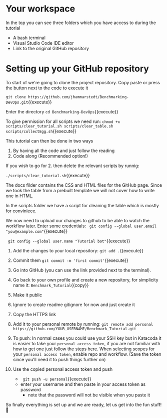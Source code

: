 # Your workspace
In the top you can see three folders which you have access to during the tutorial
*  A bash terminal
* Visual Studio Code IDE editor
* Link to the original GitHub repository


# Setting up your GitHub repository

To start of we're going to clone the project repository. Copy paste or press the button next to the code to execute it

`git clone https://github.com/jhammarstedt/Benchmarking-DevOps.git`{{execute}}

Enter the directory ```cd Benchmarking-DevOps```{{execute}}

To give permission for all scripts we need run:
`chmod +x scripts/clear_tutorial.sh scripts/clear_table.sh scripts/collectEgg.sh`{{execute}}

This tutorial can then be done in two ways
1. By having all the code and just follow the reading
2. Code along (Recommended option!)

If you wish to go for 2. then delete the relevant scripts by runnig:

`./scripts/clear_tutorial.sh`{{execute}}

The docs filder contains the CSS and HTML files for the GitHub page. Since we took the table from a prebuilt template we will not cover how to write one in HTML.


In the scripts folder we have a script for cleaning the table which is mostly for conviniece.

We now need to upload our changes to github to be able to watch the workflow later. 
Enter some credentials:
``` git config --global user.email "you@example.com"```{{execute}} 

``` git config --global user.name "Tutorial bot"```{{execute}}

1. Add the changes to your local repository: ``` git add . ```{{execute}}
2. Commit them ``` git commit -m 'first commit' ```{{execute}}
3. Go into GitHub (you can use the link provided next to the terminal).
4. Go back to your own profile and create a new repository, for simplicity name it: ```Benchmark_Tutorial```{{copy}}
5. Make it public
6. Ignore to create readme gitignore for now and just create it
7. Copy the HTTPS link
8. Add it to your personal remote by running: 
```git remote add personal https://github.com/YOUR_USERNAME/Benchmark_Tutorial.git ```

9. To push: In normal cases you could use your SSH key but in Katacoda it is easier to take your `personal access token`, if you are not familiar with how to get one just follow the steps [here](https://docs.github.com/en/github/authenticating-to-github/creating-a-personal-access-token). When selecting scopes for your `personal access token`, enable repo and workflow. (Save the token since you'll need it to push things further on)
10. Use the copied personal access token and push
    * ``` git push -u personal```{{execute}}
    * enter your username and then paste in your access token as password
        * note that the password will not be visible when you paste it


So finally everything is set up and we are ready, let us get into the fun stuff!🎈

<!--Since GitHub actions are executed on a repository, we will need to create a repository on GitHub. Fortunately we are able do most of the work from the Katacoda terminal (The Katacoda terminal will be referred to as terminal in this tutorial since we won't use a local terminal on our system).

We will start by creating a new folder which will contain our GitHub repository.
1. Run the following commands in the terminal to create a GitHub repository called tutorial:

` mkdir tutorial`

` cd tutorial`

` git init`

` cat <<EOM> README.md Testing out CI with github actions EOM`

` git add .`

` git commit -m 'first commit' ` 

2. Log into your [GitHub Account](https://github.com/) and create a new <ins>public</ins> repository named "Benchmark_Tutorial".

3. In the terminal run (insert your own GitHub username first)

`git add remote origin https://github.com/INSERT_GITHUB_USERNAME/Benchmark_Tutorial.git `
`git push`
Then enter your credentials. -->


